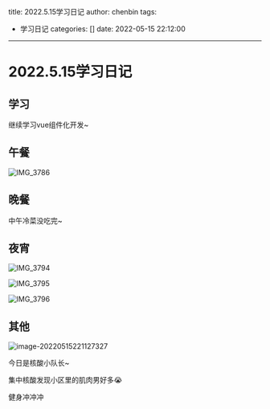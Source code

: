 title: 2022.5.15学习日记
author: chenbin
tags:
  - 学习日记
categories: []
date: 2022-05-15 22:12:00
---
# 2022.5.15学习日记

## 学习

继续学习vue组件化开发~

## 午餐

![IMG_3786](https://ypyun-cdn.u1n1.com/img/picgo/2022/05/15/20220515221015.JPG)

## 晚餐

中午冷菜没吃完~

## 夜宵

![IMG_3794](https://ypyun-cdn.u1n1.com/img/picgo/2022/05/15/20220515221028.JPG)

![IMG_3795](https://ypyun-cdn.u1n1.com/img/picgo/2022/05/15/20220515221029.JPG)

![IMG_3796](https://ypyun-cdn.u1n1.com/img/picgo/2022/05/15/20220515221053.JPG)

## 其他

![image-20220515221127327](https://ypyun-cdn.u1n1.com/img/picgo/2022/05/15/20220515221302.png)

今日是核酸小队长~

集中核酸发现小区里的肌肉男好多😭

健身冲冲冲